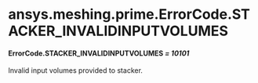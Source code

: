 <a id="ansys-meshing-prime-errorcode-stacker-invalidinputvolumes"></a>

# ansys.meshing.prime.ErrorCode.STACKER_INVALIDINPUTVOLUMES

<a id="ansys.meshing.prime.ErrorCode.STACKER_INVALIDINPUTVOLUMES"></a>

#### ErrorCode.STACKER_INVALIDINPUTVOLUMES *= 10101*

Invalid input volumes provided to stacker.

<!-- !! processed by numpydoc !! -->

